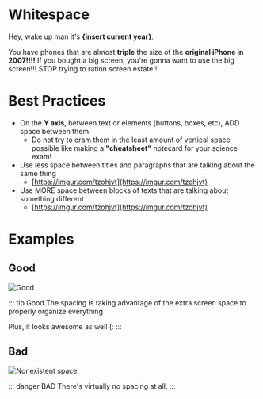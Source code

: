 # Whitespace
Hey, wake up man it's **{insert current year}**. 

You have phones that are almost **triple** the size of the **original iPhone in 2007!!!!**
If you bought a big screen, you're gonna want to use the big screen!!!
STOP trying to ration screen estate!!!

# Best Practices

 - On the **Y axis**, between text or elements (buttons, boxes, etc), ADD space between them. 
	 -  Do not try to cram them in the least amount of vertical space possible like making a **"cheatsheet"** notecard for your science exam!
 - Use less space between titles and paragraphs that are talking about the same thing
	 - [https://imgur.com/tzohjvt](https://imgur.com/tzohjvt)
 - Use MORE space between blocks of texts that are talking about something different
	 - [https://imgur.com/tzohjvt](https://imgur.com/tzohjvt)

# Examples

## Good
![Good](https://imgur.com/OAhJI1N.png)

::: tip Good
The spacing is taking advantage of the extra screen space to properly organize everything

Plus, it looks awesome as well (:
:::

## Bad

![Nonexistent space](https://imgur.com/5Ky3ffx.png)

::: danger BAD
There's virtually no spacing at all. 
:::